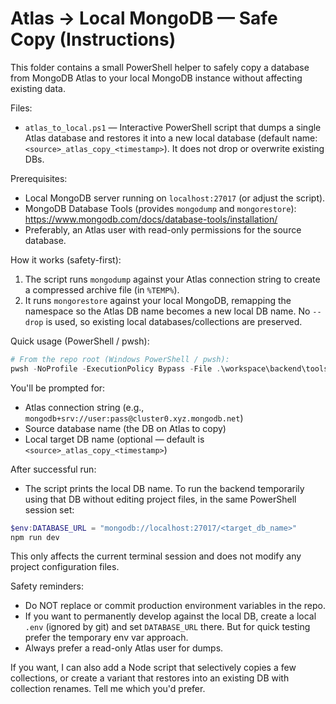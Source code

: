 # Atlas -> Local MongoDB — Safe Copy (Instructions)

This folder contains a small PowerShell helper to safely copy a database from MongoDB Atlas to your local MongoDB instance without affecting existing data.

Files:
- `atlas_to_local.ps1` — Interactive PowerShell script that dumps a single Atlas database and restores it into a new local database (default name: `<source>_atlas_copy_<timestamp>`). It does not drop or overwrite existing DBs.

Prerequisites:
- Local MongoDB server running on `localhost:27017` (or adjust the script).
- MongoDB Database Tools (provides `mongodump` and `mongorestore`): https://www.mongodb.com/docs/database-tools/installation/
- Preferably, an Atlas user with read-only permissions for the source database.

How it works (safety-first):
1. The script runs `mongodump` against your Atlas connection string to create a compressed archive file (in `%TEMP%`).
2. It runs `mongorestore` against your local MongoDB, remapping the namespace so the Atlas DB name becomes a new local DB name. No `--drop` is used, so existing local databases/collections are preserved.

Quick usage (PowerShell / pwsh):

```powershell
# From the repo root (Windows PowerShell / pwsh):
pwsh -NoProfile -ExecutionPolicy Bypass -File .\workspace\backend\tools\atlas_to_local.ps1
```

You'll be prompted for:
- Atlas connection string (e.g., `mongodb+srv://user:pass@cluster0.xyz.mongodb.net`)
- Source database name (the DB on Atlas to copy)
- Local target DB name (optional — default is `<source>_atlas_copy_<timestamp>`)

After successful run:
- The script prints the local DB name. To run the backend temporarily using that DB without editing project files, in the same PowerShell session set:

```powershell
$env:DATABASE_URL = "mongodb://localhost:27017/<target_db_name>"
npm run dev
```

This only affects the current terminal session and does not modify any project configuration files.

Safety reminders:
- Do NOT replace or commit production environment variables in the repo.
- If you want to permanently develop against the local DB, create a local `.env` (ignored by git) and set `DATABASE_URL` there. But for quick testing prefer the temporary env var approach.
- Always prefer a read-only Atlas user for dumps.

If you want, I can also add a Node script that selectively copies a few collections, or create a variant that restores into an existing DB with collection renames. Tell me which you'd prefer.